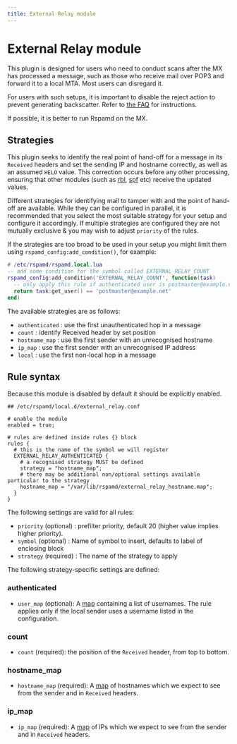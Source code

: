 ```yaml
---
title: External Relay module
---
```



# External Relay module

This plugin is designed for users who need to conduct scans after the MX has processed a message, such as those who receive mail over POP3 and forward it to a local MTA. Most users can disregard it.

For users with such setups, it is important to disable the reject action to prevent generating backscatter. Refer to [the FAQ](/doc/faq.html#how-can-i-disable-some-rspamd-action) for instructions.

If possible, it is better to run Rspamd on the MX.

## Strategies

This plugin seeks to identify the real point of hand-off for a message in its `Received` headers and set the sending IP and hostname correctly, as well as an assumed `HELO` value. This correction occurs before any other processing, ensuring that other modules (such as [rbl](rbl.html), [spf](spf.html) etc) receive the updated values.

Different strategies for identifying mail to tamper with and the point of hand-off are available. While they can be configured in parallel, it is recommended that you select the most suitable strategy for your setup and configure it accordingly. If multiple strategies are configured they are not mutually exclusive & you may wish to adjust `priority` of the rules.

If the strategies are too broad to be used in your setup you might limit them using `rspamd_config:add_condition()`, for example:
~~~lua
# /etc/rspamd/rspamd.local.lua
-- add some condition for the symbol called EXTERNAL_RELAY_COUNT
rspamd_config:add_condition('EXTERNAL_RELAY_COUNT', function(task)
  -- only apply this rule if authenticated user is postmaster@example.net
  return task:get_user() == 'postmaster@example.net'
end)
~~~

The available strategies are as follows:

 * `authenticated` : use the first unauthenticated hop in a message
 * `count` : identify Received header by set position
 * `hostname_map` : use the first sender with an unrecognised hostname
 * `ip_map` : use the first sender with an unrecognised IP address
 * `local` : use the first non-local hop in a message

## Rule syntax

Because this module is disabled by default it should be explicitly enabled.

~~~hcl
## /etc/rspamd/local.d/external_relay.conf

# enable the module
enabled = true;

# rules are defined inside rules {} block
rules {
  # this is the name of the symbol we will register
  EXTERNAL_RELAY_AUTHENTICATED {
    # a recognised strategy MUST be defined
    strategy = "hostname_map";
    # there may be additional non/optional settings available particular to the strategy
    hostname_map = "/var/lib/rspamd/external_relay_hostname.map";
  }
}
~~~ 

The following settings are valid for all rules:

 * `priority` (optional) : prefilter priority, default 20 (higher value implies higher priority).
 * `symbol` (optional) : Name of symbol to insert, defaults to label of enclosing block
 * `strategy` (required) : The name of the strategy to apply

The following strategy-specific settings are defined:

### authenticated

 * `user_map` (optional): A [map](/doc/faq.html#what-are-maps) containing a list of usernames. The rule applies only if the local sender uses a username listed in the configuration.

### count

 * `count` (required): the position of the `Received` header, from top to bottom.

### hostname_map

 * `hostname_map` (required): A [map](/doc/faq.html#what-are-maps) of hostnames which we expect to see from the sender and in `Received` headers.

### ip_map

 * `ip_map` (required): A [map](/doc/faq.html#what-are-maps) of IPs which we expect to see from the sender and in `Received` headers.
